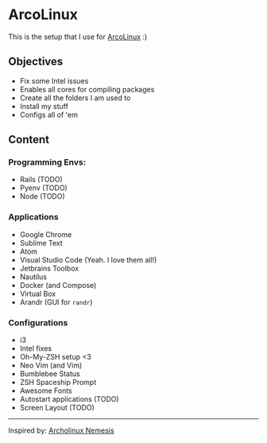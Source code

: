 # ArcoLinux

This is the setup that I use for [ArcoLinux](https://arcolinux.com) :)

## Objectives
- Fix some Intel issues
- Enables all cores for compiling packages
- Create all the folders I am used to
- Install my stuff
- Configs all of 'em

## Content
### Programming Envs:
- Rails (TODO)
- Pyenv (TODO)
- Node (TODO)

### Applications
- Google Chrome
- Sublime Text
- Atom
- Visual Studio Code (Yeah. I love them all!)
- Jetbrains Toolbox
- Nautilus
- Docker (and Compose)
- Virtual Box
- Arandr (GUI for `randr`)

### Configurations
- i3
- Intel fixes
- Oh-My-ZSH setup <3
- Neo Vim (and Vim)
- Bumblebee Status
- ZSH Spaceship Prompt
- Awesome Fonts
- Autostart applications (TODO)
- Screen Layout (TODO)


___

Inspired by: [Archolinux Nemesis](https://github.com/erikdubois/arcolinux-nemesis)

